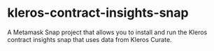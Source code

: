 # kleros-contract-insights-snap
A Metamask Snap project that allows you to install and run the Kleros contract insights snap that uses data from Kleros Curate.
